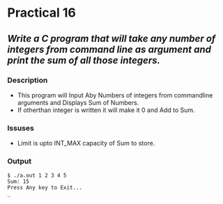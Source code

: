 # Practical 16
## _Write a C program that will take any number of integers from command line as argument and print the sum of all those integers._

### Description
- This program will Input Aby Numbers of integers from commandline arguments and Displays Sum of Numbers.
- If otherthan integer is written it will make it 0 and Add to Sum.  
 
### Issuses
- Limit is upto INT_MAX capacity of Sum to store. 

### Output

```
$ ./a.out 1 2 3 4 5
Sum: 15
Press Any key to Exit...
_ 
```  

